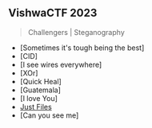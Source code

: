 ## VishwaCTF 2023

> Challengers | Steganography

- [Sometimes it's tough being the best]
- [CID]
- [I see wires everywhere]
- [XOr]
- [Quick Heal]
- [Guatemala]
- [I love You]
- [Just Files](Just_Files/)
- [Can you see me]
